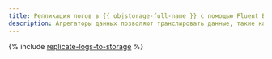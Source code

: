 ```yaml
---
title: Репликация логов в {{ objstorage-full-name }} с помощью Fluent Bit
description: Агрегаторы данных позволяют транслировать данные, такие как логи, с виртуальных машин в сервисы просмотра логов и хранения данных. С предлагаемой инструкцией вы научитесь автоматически реплицировать логи с виртуальной машины в бакет {{ objstorage-full-name }} с помощью обработчика логов Fluent Bit.
---
```


{% include [replicate-logs-to-storage](../../_tutorials/security/replicate-logs-to-storage.md) %}